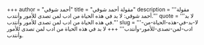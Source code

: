 +++
author = "أحمد شوقي"
title = "مقولة أحمد شوقي"
description = '''مقولة أحمد شوقي: لا بد في هذه الحياة من ادب لمن تصدى للأمور وأنتدب.'''
quote = '''لا بد في هذه الحياة من ادب لمن تصدى للأمور وأنتدب.'''
slug = '''لا-بد-في-هذه-الحياة-من-ادب-لمن-تصدى-للأمور-وأنتدب'''
+++
لا بد في هذه الحياة من ادب لمن تصدى للأمور وأنتدب.
